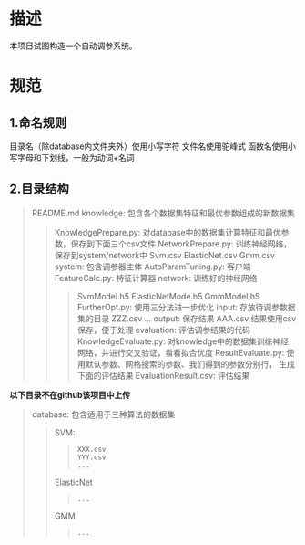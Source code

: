 # 描述

本项目试图构造一个自动调参系统。



# 规范

## 1.命名规则

目录名（除database内文件夹外）使用小写字符
文件名使用驼峰式
函数名使用小写字母和下划线，一般为动词+名词


## 2.目录结构

> README.md
> knowledge: 包含各个数据集特征和最优参数组成的新数据集
> > KnowledgePrepare.py: 对database中的数据集计算特征和最优参数，保存到下面三个csv文件
> > NetworkPrepare.py: 训练神经网络，保存到system/network中
> > Svm.csv
> > ElasticNet.csv
> > Gmm.csv
> system: 包含调参器主体
>>AutoParamTuning.py: 客户端
>>FeatureCalc.py: 特征计算器
>>network: 训练好的神经网络
>>>SvmModel.h5
>>>ElasticNetMode.h5
>>>GmmModel.h5
>>FurtherOpt.py: 使用三分法进一步优化
>>input: 存放待调参数据集的目录
>>>ZZZ.csv
>>>...
>>output: 保存结果
>>>AAA.csv 结果使用csv保存，便于处理
>evaluation: 评估调参结果的代码
>>KnowledgeEvaluate.py: 对knowledge中的数据集训练神经网络，并进行交叉验证，看看拟合优度
>>ResultEvaluate.py: 使用默认参数、网格搜索的参数、我们得到的参数分别行，  生成下面的评估结果
>>EvaluationResult.csv: 评估结果


**以下目录不在github该项目中上传**
>database: 包含适用于三种算法的数据集
>>	SVM:
>>>		XXX.csv
>>>		YYY.csv
>>>		...
>>	ElasticNet
>>>		...
>>	GMM
>>>		...

